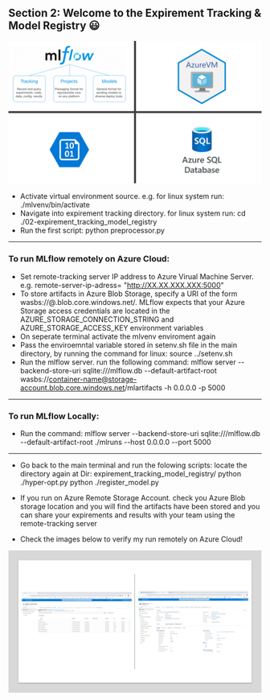 ## Section 2: Welcome to the Expirement Tracking & Model Registry :smiley:

![alt text](<..//artifacts/images/expirement-tracking.png>)


- Activate virtual environment source. e.g. for linux system run:
  ./mlvenv/bin/activate
- Navigate into expirement tracking directory. for linux system run:
  cd ./02-expirement_tracking_model_registry
- Run the first script:
  python preprocessor.py

----------------------------------------------------------------------------------------------------------------------------------------------------------------------------
### To run MLflow remotely on Azure Cloud:
- Set remote-tracking server IP address to Azure Virual Machine Server. e.g. remote-server-ip-adress= "http://XX.XX.XXX.XXX:5000"
- To store artifacts in Azure Blob Storage, specify a URI of the form wasbs://<container>@<storage-account>.blob.core.windows.net/<path>. MLflow expects that your Azure Storage access credentials are located in the AZURE_STORAGE_CONNECTION_STRING and AZURE_STORAGE_ACCESS_KEY environment variables
- On seperate terminal activate the mlvenv enviroment again
- Pass the enviroemntal variable stored in setenv.sh file in the main directory, by running the command for linux: source ../setenv.sh
- Run the mlflow server. run the following command:
    mlflow server --backend-store-uri sqlite:///mlflow.db --default-artifact-root wasbs://container-name@storage-account.blob.core.windows.net/mlartifacts -h 0.0.0.0 -p 5000
----------------------------------------------------------------------------------------------------------------------------------------------------------------------------
### To run MLflow Locally:
- Run the command: mlflow server --backend-store-uri sqlite:///mlflow.db --default-artifact-root ./mlruns --host 0.0.0.0 --port 5000
----------------------------------------------------------------------------------------------------------------------------------------------------------------------------
- Go back to the main terminal and run the folowing scripts: locate the directory again at Dir: expirement_tracking_model_registry/
    python ./hyper-opt.py
    python ./register_model.py

- If you run on Azure Remote Storage Account. check you Azure Blob storage location and you will find the artifacts have been stored and you can share your expirements and results with your team using the remote-tracking server
- Check the images below to verify my run remotely on Azure Cloud!


![alt text](../artifacts/images/mlflow-azure.png)
